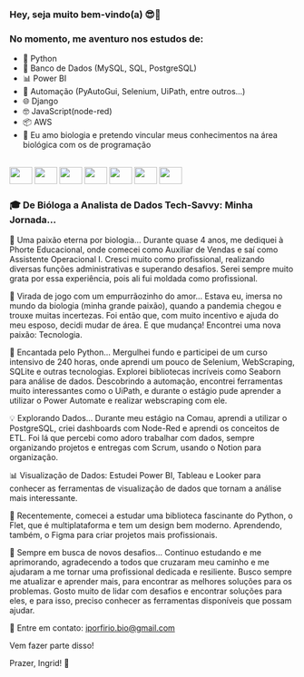 ### Hey, seja muito bem-vindo(a) 😎🚀

### No momento, me aventuro nos estudos de:

- 🐍 Python
- 💾 Banco de Dados (MySQL, SQL, PostgreSQL)
- 📊 Power BI 
- 🤖 Automação (PyAutoGui, Selenium, UiPath, entre outros...)
- 🌐 Django
- 🤓 JavaScript(node-red)
- 📦 AWS
- 🧬 Eu amo biologia e pretendo vincular meus conhecimentos na área biológica com os de programação

<div style="display: inline_block"><br>
   <img src="https://cdn.jsdelivr.net/gh/devicons/devicon/icons/python/python-original.svg" /height="30" width="40">
   <img src="https://cdn.jsdelivr.net/gh/devicons/devicon@latest/icons/mysql/mysql-original.svg" /height="30" width="40">         
   <img src="https://cdn.jsdelivr.net/gh/devicons/devicon/icons/sqlite/sqlite-original.svg" /height="30" width="40">
   <img src="https://cdn.jsdelivr.net/gh/devicons/devicon/icons/selenium/selenium-original.svg" /height="30" width="40">
   <img src="https://cdn.jsdelivr.net/gh/devicons/devicon/icons/django/django-plain.svg" / height="30" width="40">
   <img src="https://cdn.jsdelivr.net/gh/devicons/devicon/icons/anaconda/anaconda-original.svg" /height="30" width="40">
   <img src="https://cdn.jsdelivr.net/gh/devicons/devicon/icons/amazonwebservices/amazonwebservices-plain-wordmark.svg" / height="30" width="40">     
</div>

### 🎓 De Bióloga a Analista de Dados Tech-Savvy: Minha Jornada...

🌱 Uma paixão eterna por biologia... Durante quase 4 anos, me dediquei à Phorte Educacional, onde comecei como Auxiliar de Vendas e saí como Assistente Operacional I. Cresci muito como profissional, realizando diversas funções administrativas e superando desafios. Serei sempre muito grata por essa experiência, pois ali fui moldada como profissional.

🔄 Virada de jogo com um empurrãozinho do amor... Estava eu, imersa no mundo da biologia (minha grande paixão), quando a pandemia chegou e trouxe muitas incertezas. Foi então que, com muito incentivo e ajuda do meu esposo, decidi mudar de área. E que mudança! Encontrei uma nova paixão: Tecnologia.

🐍 Encantada pelo Python... Mergulhei fundo e participei de um curso intensivo de 240 horas, onde aprendi um pouco de Selenium, WebScraping, SQLite e outras tecnologias. Explorei bibliotecas incríveis como Seaborn para análise de dados. Descobrindo a automação, encontrei ferramentas muito interessantes como o UiPath, e durante o estágio pude aprender a utilizar o Power Automate e realizar webscraping com ele.

💡 Explorando Dados... Durante meu estágio na Comau, aprendi a utilizar o PostgreSQL, criei dashboards com Node-Red e aprendi os conceitos de ETL. Foi lá que percebi como adoro trabalhar com dados, sempre organizando projetos e entregas com Scrum, usando o Notion para organização.

📊 Visualização de Dados: Estudei Power BI, Tableau e Looker para conhecer as ferramentas de visualização de dados que tornam a análise mais interessante.

🐍 Recentemente, comecei a estudar uma biblioteca fascinante do Python, o Flet, que é multiplataforma e tem um design bem moderno. Aprendendo, também, o Figma para criar projetos mais profissionais.

🚀 Sempre em busca de novos desafios... Continuo estudando e me aprimorando, agradecendo a todos que cruzaram meu caminho e me ajudaram a me tornar uma profissional dedicada e resiliente. Busco sempre me atualizar e aprender mais, para encontrar as melhores soluções para os problemas. Gosto muito de lidar com desafios e encontrar soluções para eles, e para isso, preciso conhecer as ferramentas disponíveis que possam ajudar.

📧 Entre em contato: iporfirio.bio@gmail.com

Vem fazer parte disso!

Prazer, Ingrid! 🤩

